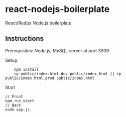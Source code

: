 # react-nodejs-boilerplate
React/Redux Node.js boilerplate

## Instructions

Prerequisites: Node.js, MySQL server at port 3306

Setup
```
    npm install
    cp public/index.html.dev public/index.html || cp public/index.html.prod public/index.html
```
Start
```
// Front
npm run start
// Back
node app.js
```
